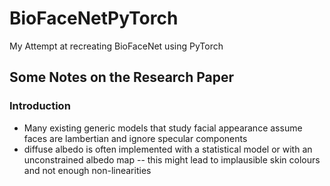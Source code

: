# BioFaceNetPyTorch
My Attempt at recreating BioFaceNet using PyTorch

## Some Notes on the Research Paper
### Introduction
- Many existing generic models that study facial appearance assume faces are lambertian and ignore specular components
- diffuse albedo is often implemented with a statistical model or with an unconstrained albedo map
-- this might lead to implausible skin colours and not enough non-linearities

